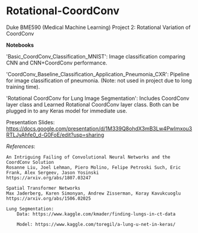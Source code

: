 # Rotational-CoordConv
Duke BME590 (Medical Machine Learning) Project 2: Rotational Variation of CoordConv

**Notebooks**

'Basic_CoordConv_Classification_MNIST': Image classification comparing CNN and CNN+CoordConv performance.

'CoordConv_Baseline_Classification_Application_Pneumonia_CXR': Pipeline for image classification of pneumonia. (Note: not used in project due to long training time). 


'Rotational CoordConv for Lung Image Segmentation': Includes CoordConv layer class and Learned Rotational CoordConv layer class. Both can be plugged in to any Keras model for immediate use.


Presentation Slides: https://docs.google.com/presentation/d/1M339Q8ohdX3mB3Lw4PwImxou3RTLJyAhfe0_d-G0FoE/edit?usp=sharing



*References*:

    An Intriguing Failing of Convolutional Neural Networks and the CoordConv Solution
    Rosanne Liu, Joel Lehman, Piero Molino, Felipe Petroski Such, Eric Frank, Alex Sergeev, Jason Yosinski
    https://arxiv.org/abs/1807.03247

    Spatial Transformer Networks
    Max Jaderberg, Karen Simonyan, Andrew Zisserman, Koray Kavukcuoglu
    https://arxiv.org/abs/1506.02025

    Lung Segmentation:
        Data: https://www.kaggle.com/kmader/finding-lungs-in-ct-data

        Model: https://www.kaggle.com/toregil/a-lung-u-net-in-keras/

